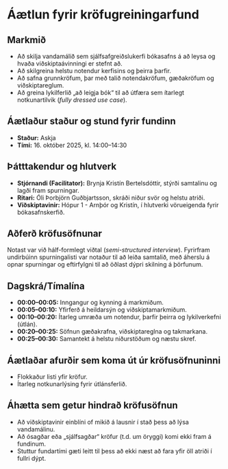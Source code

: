 # Áætlun fyrir kröfugreiningarfund

## Markmið
- Að skilja vandamálið sem sjálfsafgreiðslukerfi bókasafns á að leysa og hvaða viðskiptaávinningi er stefnt að.
- Að skilgreina helstu notendur kerfisins og þeirra þarfir.
- Að safna grunnkröfum, þar með talið notendakröfum, gæðakröfum og viðskiptareglum.
- Að greina lykilferlið „að leigja bók“ til að útfæra sem ítarlegt notkunartilvik (*fully dressed use case*).

## Áætlaður staður og stund fyrir fundinn
- **Staður:** Askja
- **Tími:** 16. október 2025, kl. 14:00–14:30

## Þátttakendur og hlutverk
- **Stjórnandi (Facilitator):** Brynja Kristín Bertelsdóttir, stýrði samtalinu og lagði fram spurningar.
- **Ritari:** Óli Þorbjörn Guðbjartsson, skráði niður svör og helstu atriði.
- **Viðskiptavinir:** Hópur 1 - Arnþór og Kristín, í hlutverki vörueigenda fyrir bókasafnskerfið.

## Aðferð kröfusöfnunar
Notast var við hálf-formlegt viðtal (*semi-structured interview*). Fyrirfram undirbúinn spurningalisti var notaður til að leiða samtalið, með áherslu á opnar spurningar og eftirfylgni til að öðlast dýpri skilning á þörfunum.

## Dagskrá/Tímalína
- **00:00–00:05:** Inngangur og kynning á markmiðum.
- **00:05–00:10:** Yfirferð á heildarsýn og viðskiptamarkmiðum.
- **00:10–00:20:** Ítarleg umræða um notendur, þarfir þeirra og lykilverkefni (útlán).
- **00:20–00:25:** Söfnun gæðakrafna, viðskiptareglna og takmarkana.
- **00:25–00:30:** Samantekt á helstu niðurstöðum og næstu skref.

## Áætlaðar afurðir sem koma út úr kröfusöfnuninni
- Flokkaður listi yfir kröfur.
- Ítarleg notkunarlýsing fyrir útlánsferlið.

## Áhætta sem getur hindrað kröfusöfnun
- Að viðskiptavinir einblíni of mikið á lausnir í stað þess að lýsa vandamálinu.
- Að ósagðar eða „sjálfsagðar“ kröfur (t.d. um öryggi) komi ekki fram á fundinum.
- Stuttur fundartími gæti leitt til þess að ekki næst að fara yfir öll atriði í fullri dýpt.
